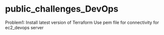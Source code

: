 # public_challenges_DevOps
Problem1:
Install latest version of Terraform
Use pem file for connectivity for ec2_devops server


